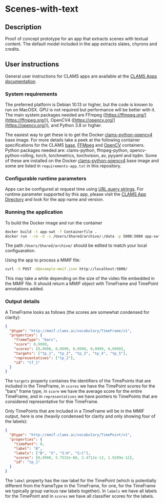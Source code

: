 # Scenes-with-text 


## Description

Proof of concept prototype for an app that extracts scenes with textual content. The default model included in the app extracts slates, chyrons and credits.


## User instructions

General user instructions for CLAMS apps are available at the [CLAMS Apps documentation](https://apps.clams.ai/clamsapp).


### System requirements

The preferred platform is Debian 10.13 or higher, but the code is known to run on MacOSX. GPU is not required but performance will be better with it. The main system packages needed are FFmpeg ([https://ffmpeg.org/](https://ffmpeg.org/)), OpenCV4 ([https://opencv.org/](https://opencv.org/)), and Python 3.8 or higher. 

The easiest way to get these is to get the Docker [clams-python-opencv4](https://github.com/clamsproject/clams-python/pkgs/container/clams-python-opencv4) base image. For more details take a peek at the following container specifications for the CLAMS [base]((https://github.com/clamsproject/clams-python/blob/main/container/Containerfile)),  [FFMpeg](https://github.com/clamsproject/clams-python/blob/main/container/ffmpeg.containerfile) and [OpenCV](https://github.com/clamsproject/clams-python/blob/main/container/ffmpeg.containerfile) containers. Python packages needed are: clams-python, ffmpeg-python, opencv-python-rolling, torch, torchmetrics, torchvision, av, pyyaml and tqdm. Some of these are installed on the Docker [clams-python-opencv4](https://github.com/clamsproject/clams-python/pkgs/container/clams-python-opencv4) base image and some are listed in `requirements-app.txt` in this repository.


### Configurable runtime parameters

Apps can be configured at request time using [URL query strings](https://en.wikipedia.org/wiki/Query_string). For runtime parameter supported by this app, please visit the [CLAMS App Directory](https://apps.clams.ai) and look for the app name and version. 


### Running the application

To build the Docker image and run the container

```bash
docker build -t app-swt -f Containerfile .
docker run --rm -d -v /Users/Shared/archive/:/data -p 5000:5000 app-swt
```

The path `/Users/Shared/archive/` should be edited to match your local configuaration.

Using the app to process a MMIF file:

```bash
curl -X POST -d@example-mmif.json http://localhost:5000/
```

This may take a while depending on the size of the video file embedded in the MMIF file. It should return a MMIF object with TimeFrame and TimePoint annotations added.


### Output details

A TimeFrame looks as follows (the scores are somewhat condensed for clarity):

```json
{
  "@type": "http://mmif.clams.ai/vocabulary/TimeFrame/v1",
  "properties": {
    "frameType": "bars",
    "score": 0.9999,
    "scores": [0.9998, 0.9999, 0.9998, 0.9999, 0.9999],
    "targets": ["tp_1", "tp_2", "tp_3", "tp_4", "tp_5"],
    "representatives": ["tp_2"],
    "id": "tf_1"
  }
}
```

The `targets` property containes the identifiers of the TimePoints that are included in the TimeFrame, in `scores` we have the TimePoint scores for the "bars" frame type, in `score` we have the average score for the entire TimeFrame, and in `representatives` we have pointers to TimePoints that are considered representative for thie TimeFrame.

Only TimePoints that are included in a TimeFrame will be in the MMIF output, here is one (heavily condensed for clarity and only showing four of the labels):

```json
{
  "@type": "http://mmif.clams.ai/vocabulary/TimePoint/v1",
  "properties": {
    "timePont": 0,
    "label": "B",
    "labels": ["B", "S", "S:H", "S:C"],
    "scores": [0.9998, 5.7532e-08, 2.4712e-13, 1.9209e-12],
    "id": "tp_1"
  }
}
```

The `label` property has the raw label for the TimePoint (which is potentially different from the frameType in the TimeFrame, for one, for the TimeFrame we typically group various raw labels together). In `labels` we have all labels for the TimePoint and in `scores` we have all classifier scores for the labels. 
